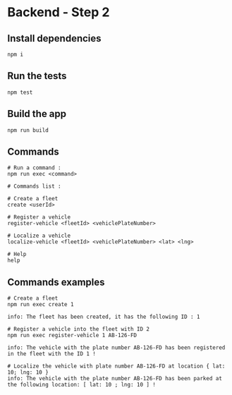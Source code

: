 # Backend - Step 2

## Install dependencies

```
npm i
```

## Run the tests

```
npm test
```

## Build the app

```
npm run build
```

## Commands

```
# Run a command :
npm run exec <command>

# Commands list :

# Create a fleet
create <userId>

# Register a vehicle
register-vehicle <fleetId> <vehiclePlateNumber>

# Localize a vehicle
localize-vehicle <fleetId> <vehiclePlateNumber> <lat> <lng>

# Help
help
```

## Commands examples

```
# Create a fleet
npm run exec create 1

info: The fleet has been created, it has the following ID : 1

# Register a vehicle into the fleet with ID 2
npm run exec register-vehicle 1 AB-126-FD

info: The vehicle with the plate number AB-126-FD has been registered in the fleet with the ID 1 !

# Localize the vehicle with plate number AB-126-FD at location { lat: 10; lng: 10 }
info: The vehicle with the plate number AB-126-FD has been parked at the following location: [ lat: 10 ; lng: 10 ] !
```
